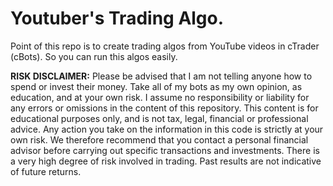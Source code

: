 # Youtuber's Trading Algo.

Point of this repo is to create trading algos from YouTube videos in cTrader (cBots). So you can run this algos easily.


**RISK DISCLAIMER:**  Please be advised that I am not telling anyone how to spend or invest their money. Take all of my bots as my own opinion, as education, and at your own risk. I assume no responsibility or liability for any errors or omissions in the content of this repository. This content is for educational purposes only, and is not tax, legal, financial or professional advice. Any action you take on the information in this code is strictly at your own risk. We therefore recommend that you contact a personal financial advisor before carrying out specific transactions and investments. There is a very high degree of risk involved in trading. Past results are not indicative of future returns.
